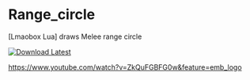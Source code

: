 # Range_circle
[Lmaobox Lua] draws Melee range circle

[![Download Latest](https://img.shields.io/github/downloads/titaniummachine1/Range_circle/latest/total?style=for-the-badge&logo=download&label=Download%20Latest)](https://github.com/titaniummachine1/Range_circle/releases/latest/download)

https://www.youtube.com/watch?v=ZkQuFGBFG0w&feature=emb_logo
